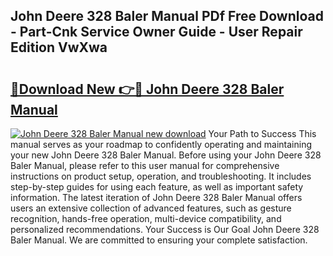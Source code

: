 ## John Deere 328 Baler Manual PDf Free Download - Part-Cnk Service Owner Guide - User Repair Edition VwXwa

# <h2><a href="http://bc86234.oget.top/?id=John+Deere+328+Baler+Manual">🔗Download New 👉🔴 John Deere 328 Baler Manual</a></h2>

[![John Deere 328 Baler Manual new download](https://i.imgur.com/5g1atiW.png)](http://bc86234.oget.top/?id=John+Deere+328+Baler+Manual)
Your Path to Success This manual serves as your roadmap to confidently operating and maintaining your new John Deere 328 Baler Manual. Before using your John Deere 328 Baler Manual, please refer to this user manual for comprehensive instructions on product setup, operation, and troubleshooting. It includes step-by-step guides for using each feature, as well as important safety information. The latest iteration of John Deere 328 Baler Manual offers users an extensive collection of advanced features, such as gesture recognition, hands-free operation, multi-device compatibility, and personalized recommendations. Your Success is Our Goal John Deere 328 Baler Manual. We are committed to ensuring your complete satisfaction.

